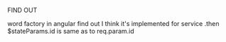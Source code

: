 FIND OUT

word factory in angular find out I think it's implemented for service
.then
$stateParams.id is same as to req.param.id
